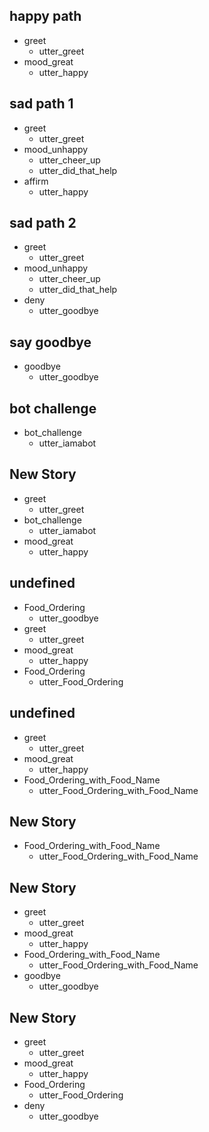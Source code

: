 ## happy path
* greet
  - utter_greet
* mood_great
  - utter_happy

## sad path 1
* greet
  - utter_greet
* mood_unhappy
  - utter_cheer_up
  - utter_did_that_help
* affirm
  - utter_happy

## sad path 2
* greet
  - utter_greet
* mood_unhappy
  - utter_cheer_up
  - utter_did_that_help
* deny
  - utter_goodbye

## say goodbye
* goodbye
  - utter_goodbye

## bot challenge
* bot_challenge
  - utter_iamabot

## New Story

* greet
    - utter_greet
* bot_challenge
    - utter_iamabot
* mood_great
    - utter_happy

## undefined

* Food_Ordering
    - utter_goodbye
* greet
    - utter_greet
* mood_great
    - utter_happy
* Food_Ordering
    - utter_Food_Ordering

## undefined

* greet
    - utter_greet
* mood_great
    - utter_happy
* Food_Ordering_with_Food_Name
    - utter_Food_Ordering_with_Food_Name

## New Story

* Food_Ordering_with_Food_Name
    - utter_Food_Ordering_with_Food_Name

## New Story

* greet
    - utter_greet
* mood_great
    - utter_happy
* Food_Ordering_with_Food_Name
    - utter_Food_Ordering_with_Food_Name
* goodbye
    - utter_goodbye

## New Story

* greet
    - utter_greet
* mood_great
    - utter_happy
* Food_Ordering
    - utter_Food_Ordering
* deny
    - utter_goodbye
